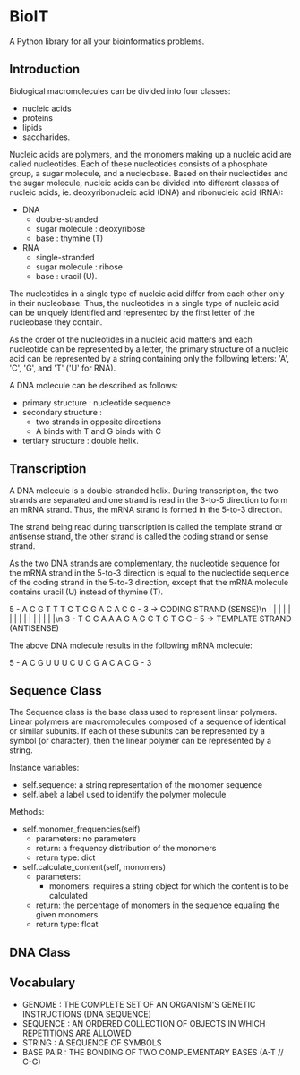 # BioIT

A Python library for all your bioinformatics problems.

## Introduction

Biological macromolecules can be divided into four classes:

- nucleic acids
- proteins
- lipids
- saccharides.

Nucleic acids are polymers, and the monomers making up a nucleic acid are
called nucleotides. Each of these nucleotides consists of a phosphate
group, a sugar molecule, and a nucleobase. Based on their nucleotides and the
sugar molecule, nucleic acids can be divided into different classes of nucleic
acids, ie. deoxyribonucleic acid (DNA) and ribonucleic acid (RNA):

- DNA
  - double-stranded
  - sugar molecule : deoxyribose
  - base : thymine (T)
- RNA
  - single-stranded
  - sugar molecule : ribose
  - base : uracil (U).

The nucleotides in a single type of nucleic acid differ from each other only in
their nucleobase. Thus, the nucleotides in a single type of nucleic acid can be
uniquely identified and represented by the first letter of the nucleobase they
contain.

As the order of the nucleotides in a nucleic acid matters and each nucleotide
can be represented by a letter, the primary structure of a nucleic acid can be
represented by a string containing only the following letters: 'A', 'C', 'G',
and 'T' ('U' for RNA).

A DNA molecule can be described as follows:

- primary structure : nucleotide sequence
- secondary structure :
  - two strands in opposite directions
  - A binds with T and G binds with C
- tertiary structure : double helix.

## Transcription

A DNA molecule is a double-stranded helix. During transcription, the two
strands are separated and one strand is read in the 3-to-5 direction to form
an mRNA strand. Thus, the mRNA strand is formed in the 5-to-3 direction.

The strand being read during transcription is called the template strand or
antisense strand, the other strand is called the coding strand or sense strand.

As the two DNA strands are complementary, the nucleotide sequence for the mRNA
strand in the 5-to-3 direction is equal to the nucleotide sequence of the
coding strand in the 5-to-3 direction, except that the mRNA molecule contains
uracil (U) instead of thymine (T).

5 - A C G T T T C T C G A C A C G - 3   -> CODING STRAND (SENSE)\n
    | | | | | | | | | | | | | | |\n
3 - T G C A A A G A G C T G T G C - 5   -> TEMPLATE STRAND (ANTISENSE)

The above DNA molecule results in the following mRNA molecule:

5 - A C G U U U C U C G A C A C G - 3

## Sequence Class

The Sequence class is the base class used to represent linear polymers. Linear
polymers are macromolecules composed of a sequence of identical or similar
subunits. If each of these subunits can be represented by a symbol (or
character), then the linear polymer can be represented by a string.

Instance variables:

- self.sequence: a string representation of the monomer sequence
- self.label: a label used to identify the polymer molecule

Methods:

- self.monomer_frequencies(self)
  - parameters: no parameters
  - return: a frequency distribution of the monomers
  - return type: dict
- self.calculate_content(self, monomers)
  - parameters:
    - monomers: requires a string object for which the content is to be calculated
  - return: the percentage of monomers in the sequence equaling the given monomers
  - return type: float

## DNA Class



## Vocabulary

- GENOME : THE COMPLETE SET OF AN ORGANISM'S GENETIC INSTRUCTIONS (DNA SEQUENCE)
- SEQUENCE : AN ORDERED COLLECTION OF OBJECTS IN WHICH REPETITIONS ARE ALLOWED
- STRING : A SEQUENCE OF SYMBOLS
- BASE PAIR : THE BONDING OF TWO COMPLEMENTARY BASES (A-T // C-G)
